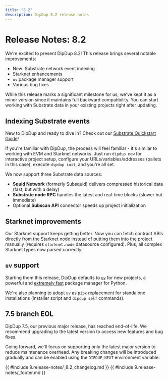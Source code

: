 ```yaml
---
title: "8.2"
description: DipDup 8.2 release notes
---
```


<!-- markdownlint-disable no-inline-html -->

# Release Notes: 8.2

We're excited to present DipDup 8.2! This release brings several notable improvements:

- New: Substrate network event indexing
- Starknet enhancements
- `uv` package manager support
- Various bug fixes

While this release marks a significant milestone for us, we've kept it as a minor version since it maintains full backward compatibility. You can start working with Substrate data in your existing projects right after updating.

## Indexing Substrate events

New to DipDup and ready to dive in? Check out our [Substrate Quickstart Guide](../0.quickstart-substrate.md)!

If you're familiar with DipDup, the process will feel familiar - it's similar to working with EVM and Starknet networks. Just run `dipdup new` for interactive project setup, configure your URLs/variables/addresses (pallets in this case), execute `dipdup init`, and you're all set.

We now support three Substrate data sources:

- **Squid Network** (formerly Subsquid) delivers compressed historical data (fast, but with a delay)
- **Substrate node RPC** handles the latest and real-time blocks (slower but immediate)
- Optional **Subscan API** connector speeds up project initialization

## Starknet improvements

Our Starknet support keeps getting better. Now you can fetch contract ABIs directly from the Starknet node instead of putting them into the project manually (requires `starknet.node` datasource configured). Plus, all complex Starknet types now parsed correctly.

## `uv` support

Starting thom this release, DipDup defaults to [`uv`](https://github.com/astral-sh/uv) for new projects, a powerful and [extremely fast](https://lincolnloop.github.io/python-package-manager-shootout/) package manager for Python.

We're also planning to adopt `uv` as `pipx` replacement for standalone installations (installer script and `dipdup self` commands).

## 7.5 branch EOL

DipDup 7.5, our previous major release, has reached end-of-life. We recommend upgrading to the latest version to access new features and bug fixes.

Going forward, we'll focus on supporting only the latest major version to reduce maintenance overhead. Any breaking changes will be introduced gradually and can be enabled using the `DIPDUP_NEXT` environment variable.

{{ #include 9.release-notes/_8.2_changelog.md }}
{{ #include 9.release-notes/_footer.md }}
